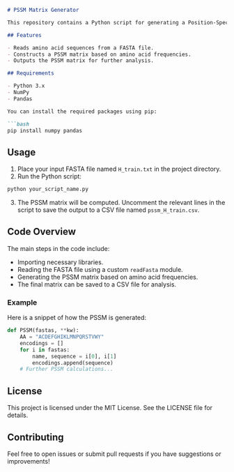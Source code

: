 ```markdown
# PSSM Matrix Generator

This repository contains a Python script for generating a Position-Specific Scoring Matrix (PSSM) from amino acid sequences in a FASTA file. The PSSM can be used in various bioinformatics analyses.

## Features

- Reads amino acid sequences from a FASTA file.
- Constructs a PSSM matrix based on amino acid frequencies.
- Outputs the PSSM matrix for further analysis.

## Requirements

- Python 3.x
- NumPy
- Pandas

You can install the required packages using pip:

```bash
pip install numpy pandas
```

## Usage

1. Place your input FASTA file named `H_train.txt` in the project directory.
2. Run the Python script:

```bash
python your_script_name.py
```

3. The PSSM matrix will be computed. Uncomment the relevant lines in the script to save the output to a CSV file named `pssm_H_train.csv`.

## Code Overview

The main steps in the code include:

- Importing necessary libraries.
- Reading the FASTA file using a custom `readFasta` module.
- Generating the PSSM matrix based on amino acid frequencies.
- The final matrix can be saved to a CSV file for analysis.

### Example

Here is a snippet of how the PSSM is generated:

```python
def PSSM(fastas, **kw):
    AA = "ACDEFGHIKLMNPQRSTVWY"
    encodings = []
    for i in fastas:
        name, sequence = i[0], i[1]
        encodings.append(sequence)
    # Further PSSM calculations...
```

## License

This project is licensed under the MIT License. See the LICENSE file for details.

## Contributing

Feel free to open issues or submit pull requests if you have suggestions or improvements!

```
